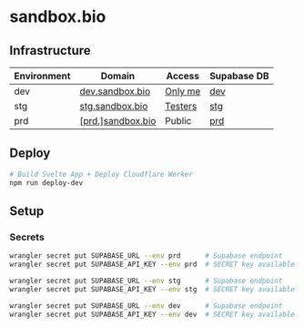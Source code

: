# sandbox.bio

## Infrastructure

|Environment|Domain|Access|Supabase DB|
|-|-|-|-|
|dev|[dev.sandbox.bio](https://dev.sandbox.bio)|[Only me](https://dash.teams.cloudflare.com/77294754f453e7c64b6100ddcde89b84/access/apps)|[dev](https://app.supabase.io/project/bqjvxpdzkembvixymfae/editor/table)|
|stg|[stg.sandbox.bio](https://stg.sandbox.bio)|[Testers](https://dash.teams.cloudflare.com/77294754f453e7c64b6100ddcde89b84/access/apps)|[stg](https://app.supabase.io/project/rrwfplicenewptmeeteq/editor/table)|
|prd|[[prd.]sandbox.bio](https://prd.sandbox.bio)|Public|[prd](https://app.supabase.io/project/vjmttfnyctkivaeljytg/editor/table)|


## Deploy

```bash
# Build Svelte App + Deploy Cloudflare Worker
npm run deploy-dev
```

## Setup

### Secrets

```bash
wrangler secret put SUPABASE_URL --env prd      # Supabase endpoint
wrangler secret put SUPABASE_API_KEY --env prd  # SECRET key available Supabase: Settings --> API

wrangler secret put SUPABASE_URL --env stg      # Supabase endpoint
wrangler secret put SUPABASE_API_KEY --env stg  # SECRET key available Supabase: Settings --> API

wrangler secret put SUPABASE_URL --env dev      # Supabase endpoint
wrangler secret put SUPABASE_API_KEY --env dev  # SECRET key available Supabase: Settings --> API
```
